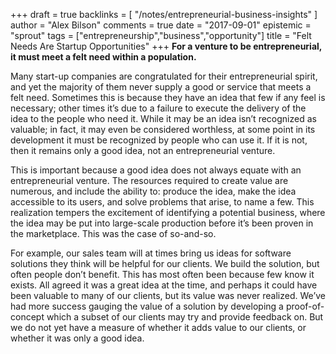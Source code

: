 +++
draft = true
backlinks = [
  "/notes/entrepreneurial-business-insights"
]
author = "Alex Bilson"
comments = true
date = "2017-09-01"
epistemic = "sprout"
tags = ["entrepreneurship","business","opportunity"]
title = "Felt Needs Are Startup Opportunities"
+++
**For a venture to be entrepreneurial, it must meet a felt need within a population.**

Many start-up companies are congratulated for their entrepreneurial spirit, and yet the majority of them never supply a good or service that meets a felt need.  Sometimes this is because they have an idea that few if any feel is necessary; other times it’s due to a failure to execute the delivery of the idea to the people who need it.  While it may be an idea isn’t recognized as valuable; in fact, it may even be considered worthless, at some point in its development it must be recognized by people who can use it.  If it is not, then it remains only a good idea, not an entrepreneurial venture.

This is important because a good idea does not always equate with an entrepreneurial venture.  The resources required to create value are numerous, and include the ability to: produce the idea, make the idea accessible to its users, and solve problems that arise, to name a few.  This realization tempers the excitement of identifying a potential business, where the idea may be put into large-scale production before it’s been proven in the marketplace.  This was the case of so-and-so.

For example, our sales team will at times bring us ideas for software solutions they think will be helpful for our clients.  We build the solution, but often people don’t benefit.  This has most often been because few know it exists.  All agreed it was a great idea at the time, and perhaps it could have been valuable to many of our clients, but its value was never realized.  We’ve had more success gauging the value of a solution by developing a proof-of-concept which a subset of our clients may try and provide feedback on.  But we do not yet have a measure of whether it adds value to our clients, or whether it was only a good idea.
